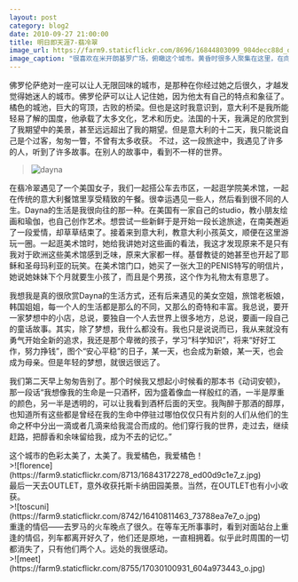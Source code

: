 ```yaml
---
layout: post
category: blog2
date: 2010-09-27 21:00:00
title: 明日即天涯7-翡冷翠
image_url: https://farm9.staticflickr.com/8696/16844803099_984decc88d_o.jpg
image_caption: "很喜欢在米开朗基罗广场，俯瞰这个城市。黄昏时很多人聚集在这里，在向西的一排石阶上坐着，看日落，却有一点像并排坐看电影的感觉。而这部电影绝对不会让你后悔，看金色阳光撒在阿诺河上，教堂顶上，温暖又带一点落寞，让人心生平静又有一些伤感。 回来的时候天已经黑了，一个人在公交车上，不知道车开去哪里，有那么一点害怕和担心。不过，还是顺利回了住处。"
---
```


佛罗伦萨绝对一座可以让人无限回味的城市，是那种在你经过她之后很久，才越发觉得她迷人的城市。佛罗伦萨可以让人记住她，因为他太有自己的特点和象征了。橘色的城池，巨大的穹顶，古败的桥梁。但也是这时我意识到，意大利不是我所能轻易了解的国度，他承载了太多文化，艺术和历史。法国的十天，我满足的欣赏到了我期望中的美景，甚至远远超出了我的期望。但是意大利的十二天，我只能说自己是个过客，匆匆一瞥，不曾有太多收获。 不过，这一段旅途中，我遇见了许多的人，听到了许多故事。在别人的故事中，看到不一样的世界。

>![dayna](https://farm8.staticflickr.com/7606/16823595097_a0cbb19199_o.jpg)

在翡冷翠遇见了一个美国女子，我们一起搭公车去市区，一起逛学院美术馆，一起在传统的意大利餐馆里享受精致的午餐。很幸运遇见一些人，然后看到很不同的人生。Dayna的生活是我很向往的那一种。在美国有一家自己的studio，教小朋友绘画和瑜伽，也自己创作艺术。想尝试一些新鲜于是开始一段长途旅途，在南美邂逅了一段爱情，却草草结束了。接着来到意大利，教意大利小孩英文，顺便在这里游玩一圈。一起逛美术馆时，她给我讲她对这些画的看法，我这才发现原来不是只有我对于欧洲这些美术馆感到乏味，原来大家都一样。基督教徒的她甚至也开起了耶稣和圣母玛利亚的玩笑。在美术馆门口，她买了一张大卫的PENIS特写的明信片，她说她妹妹下个月就要生小孩了，而且是个男孩，这个作为礼物太有意思了。

我想我是真的很欣赏Dayna的生活方式，还有后来遇见的美女空姐，旅馆老板娘，韩国姐姐，每一个人的生活都是那么的不同，又那么的奇特和丰富。我总说，要开一家梦想中的小店，总说，要独自一个人去世界上很多地方，总说，要画一段自己的童话故事。其实，除了梦想，我什么都没有。我也只是说说而已，我从来就没有勇气开始全新的追求，我还是那个卑微的孩子，学习“科学知识”，将来“好好工作，努力挣钱”，图个“安心平稳”的日子，某一天，也会成为新娘，某一天，也会成为母亲。但是年轻的梦想，就很远很远了。

我们第二天早上匆匆告别了。那个时候我又想起小时候看的那本书《动词安顿》，那一段话“我想像我的生命是一只酒杯，因为盛着像血一样殷红的酒，一半是厚重的颜色，另一半是透明的，可以让我看到酒杯后面的天空。我陶醉于那酒的醇厚，也知道所有这些都是曾经在我的生命中停驻过哪怕仅仅只有片刻的人们从他们的生命之杯中分出一滴或者几滴来给我混合而成的。他们穿行我的世界，走过去，继续赶路，把醇香和余味留给我，成为不去的记忆。”


<figcaption>
这个城市的色彩太美了，太美了。我爱橘色，我爱橘色！
</figcaption>
>![florence](https://farm9.staticflickr.com/8713/16843172278_ed00d9c1e7_z.jpg)

<figcaption>
最后一天去OUTLET，意外收获托斯卡纳田园美景。当然，在OUTLET也有小小收获。 
</figcaption>
>![toscuni](https://farm9.staticflickr.com/8742/16410811463_73788ea7e7_o.jpg)

<figcaption>
重逢的情侣——去罗马的火车晚点了很久。在等车无所事事时，看到对面站台上重逢的情侣，列车都离开好久了，他们还是原地，一直相拥着。似乎此时周围的一切都消失了，只有他们两个人。远处的我很感动。
</figcaption>
>![meet](https://farm9.staticflickr.com/8755/17030100931_604a973443_o.jpg)